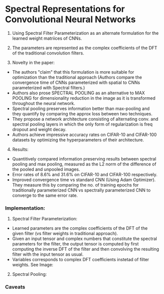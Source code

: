 # Spectral Representations for Convolutional Neural Networks


1. Using Spectral Filter Parameterization as an alternate formulation for the learned weight matriices of CNNs.
2. The parameters are represented as the complex coefficients of the DFT of the traditional convolution filters.

3. Novelty in the paper:
- The authors "claim" that this formulation is more suitable for optimization than the traditional approach (Authors compare the convergence time of CNNs parameterized with spatial to CNNs parameterized with Spectral filters.)
- Authors also prose SPECTRAL POOLING as an alternative to MAX POOLING for dimensionality reduction in the image as it is transformed throughout the neural network. 
- Spectral pooling preserves information better than max-pooling and they quantify by comparing the approx loss between two techniques.
- They propose a network architecture consisting of alternating conv. and spectral pooling layers in which the only form of regularization is freq dropout and weight decay. 
- Authors achieve impressive accuracy rates on CIFAR-10 and CIFAR-100 datasets by optimizing the hyperparameters of their architecture.

4. Results: 
- Quantitively compared information preserving results between spectral pooling and max pooling, measured as the L2 norm of the difference of the pooled and unpooled images.
- Error rates of 8.6% and 31.6% on CIFAR-10 and CIFAR-100 respectively. 
- Improved convergence time vs standard CNN (Using Adam Optimizer). They measure this by comparing the no. of training epochs for traditionally parameterized CNN vs spectrally parameterized CNN to converge to the same error rate.

### Implementation:
1. Spectral Filter Parameterization:
- Learned parameters are the complex coefficients of the DFT of the given filter (vs filter weights in traditional approach).
- Given an input tensor and complex numbers that constitute the spectral parameters for the filter, the output tensor is computed by first computing the inverse DFT of the filter and then convolving the resulting filter with the input tensor as usual. 
- Variables corresponds to complex DFT coefficients instetad of filter weights.
See Image: []()

2. Spectral Pooling:


### Caveats
